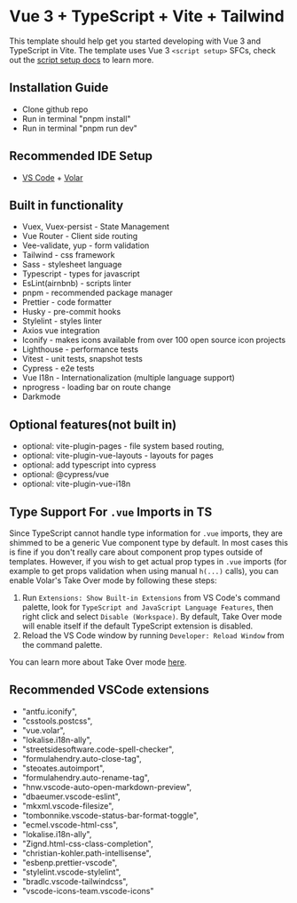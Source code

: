 # Vue 3 + TypeScript + Vite + Tailwind

This template should help get you started developing with Vue 3 and TypeScript in Vite. The template uses Vue 3 `<script setup>` SFCs, check out the [script setup docs](https://v3.vuejs.org/api/sfc-script-setup.html#sfc-script-setup) to learn more.

## Installation Guide

-   Clone github repo
-   Run in terminal "pnpm install"
-   Run in terminal "pnpm run dev"

## Recommended IDE Setup

-   [VS Code](https://code.visualstudio.com/) + [Volar](https://marketplace.visualstudio.com/items?itemName=Vue.volar)

## Built in functionality

-   Vuex, Vuex-persist - State Management
-   Vue Router - Client side routing
-   Vee-validate, yup - form validation
-   Tailwind - css framework
-   Sass - stylesheet language
-   Typescript - types for javascript
-   EsLint(airnbnb) - scripts linter
-   pnpm - recommended package manager
-   Prettier - code formatter
-   Husky - pre-commit hooks
-   Stylelint - styles linter
-   Axios vue integration
-   Iconify - makes icons available from over 100 open source icon projects
-   Lighthouse - performance tests
-   Vitest - unit tests, snapshot tests
-   Cypress - e2e tests
-   Vue I18n - Internationalization (multiple language support)
-   nprogress - loading bar on route change
-   Darkmode

## Optional features(not built in)

-   optional: vite-plugin-pages - file system based routing,
-   optional: vite-plugin-vue-layouts - layouts for pages
-   optional: add typescript into cypress
-   optional: @cypress/vue
-   optional: vite-plugin-vue-i18n

## Type Support For `.vue` Imports in TS

Since TypeScript cannot handle type information for `.vue` imports, they are shimmed to be a generic Vue component type by default. In most cases this is fine if you don't really care about component prop types outside of templates. However, if you wish to get actual prop types in `.vue` imports (for example to get props validation when using manual `h(...)` calls), you can enable Volar's Take Over mode by following these steps:

1. Run `Extensions: Show Built-in Extensions` from VS Code's command palette, look for `TypeScript and JavaScript Language Features`, then right click and select `Disable (Workspace)`. By default, Take Over mode will enable itself if the default TypeScript extension is disabled.
2. Reload the VS Code window by running `Developer: Reload Window` from the command palette.

You can learn more about Take Over mode [here](https://github.com/johnsoncodehk/volar/discussions/471).

## Recommended VSCode extensions

-   "antfu.iconify",
-   "csstools.postcss",
-   "vue.volar",
-   "lokalise.i18n-ally",
-   "streetsidesoftware.code-spell-checker",
-   "formulahendry.auto-close-tag",
-   "steoates.autoimport",
-   "formulahendry.auto-rename-tag",
-   "hnw.vscode-auto-open-markdown-preview",
-   "dbaeumer.vscode-eslint",
-   "mkxml.vscode-filesize",
-   "tombonnike.vscode-status-bar-format-toggle",
-   "ecmel.vscode-html-css",
-   "lokalise.i18n-ally",
-   "Zignd.html-css-class-completion",
-   "christian-kohler.path-intellisense",
-   "esbenp.prettier-vscode",
-   "stylelint.vscode-stylelint",
-   "bradlc.vscode-tailwindcss",
-   "vscode-icons-team.vscode-icons"
